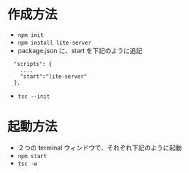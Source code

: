# 作成方法

- `npm init`
- `npm install lite-server`
- package.json に、start を下記のように追記

```
  "scripts": {
    ....
    "start":"lite-server"
  },
```

- `tsc --init`

# 起動方法

- ２つの terminal ウィンドウで、それぞれ下記のように起動
- `npm start`
- `tsc -w`

